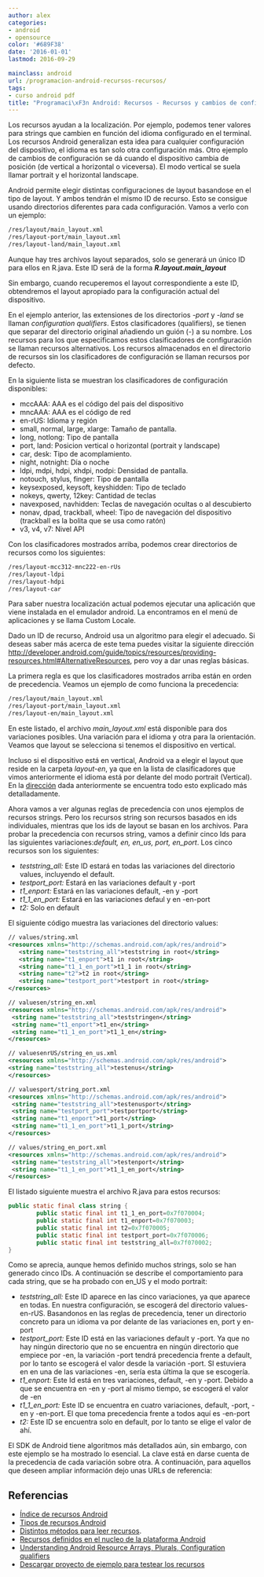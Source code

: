 ```yaml
---
author: alex
categories:
- android
- opensource
color: '#689F38'
date: '2016-01-01'
lastmod: 2016-09-29

mainclass: android
url: /programacion-android-recursos-recursos/
tags:
- curso android pdf
title: "Programaci\xF3n Android: Recursos - Recursos y cambios de configuraci\xF3n"
---
```


Los recursos ayudan a la localización. Por ejemplo, podemos tener valores para strings que cambien en función del idioma configurado en el terminal. Los recursos Android generalizan esta idea para cualquier configuración del dispositivo, el idioma es tan solo otra configuración más. Otro ejemplo de cambios de configuración se dá cuando el dispositivo cambia de posición (de vertical a horizontal o viceversa). El modo vertical se suela llamar portrait y el horizontal landscape.

Android permite elegir distintas configuraciones de layout basandose en el tipo de layout. Y ambos tendrán el mismo ID de recurso. Esto se consigue usando directorios diferentes para cada configuración. Vamos a verlo con un ejemplo:


<!--more--><!--ad-->

```bash
/res/layout/main_layout.xml
/res/layout-port/main_layout.xml
/res/layout-land/main_layout.xml
```

Aunque hay tres archivos layout separados, solo se generará un único ID para ellos en R.java. Este ID será de la forma ***R.layout.main_layout***

Sin embargo, cuando recuperemos el layout correspondiente a este ID, obtendremos el layout apropiado para la configuración actual del dispositivo.

En el ejemplo anterior, las extensiones de los directorios *-port* y *-land* se llaman *configuration qualifiers*. Estos clasificadores (qualifiers), se tienen que separar del directorio original añadiendo un guión (-) a su nombre. Los recursos para los que especificamos estos clasificadores de configuración se llaman recursos alternativos. Los recursos almacenados en el directorio de recursos sin los clasificadores de configuración se llaman recursos por defecto.

En la siguiente lista se muestran los clasificadores de configuración disponibles:

  * mccAAA: AAA es el código del pais del dispositivo
  * mncAAA: AAA es el código de red
  * en-rUS: Idioma y región
  * small, normal, large, xlarge: Tamaño de pantalla.
  * long, notlong: Tipo de pantalla
  * port, land: Posicion vertical o horizontal (portrait y landscape)
  * car, desk: Tipo de acomplamiento.
  * night, notnight: Día o noche
  * ldpi, mdpi, hdpi, xhdpi, nodpi: Densidad de pantalla.
  * notouch, stylus, finger: Tipo de pantalla
  * keysexposed, keysoft, keyshidden: Tipo de teclado
  * nokeys, qwerty, 12key: Cantidad de teclas
  * navexposed, navhidden: Teclas de navegación ocultas o al descubierto
  * nonav, dpad, trackball, wheel: Tipo de navegación del dispositivo (trackball es la bolita que se usa como ratón)
  * v3, v4, v7: Nivel API

Con los clasificadores mostrados arriba, podemos crear directorios de recursos como los siguientes:

```bash
/res/layout-mcc312-mnc222-en-rUs
/res/layout-ldpi
/res/layout-hdpi
/res/layout-car
```

Para saber nuestra localización actual podemos ejecutar una aplicación que viene instalada en el emulador android. La encontramos en el menú de aplicaciones y se llama Custom Locale.

<figure>
	<amp-img on="tap:lightbox1" role="button" tabindex="0" layout="responsive" width="485" height="800" src="https://4.bp.blogspot.com/-Q3bB0guwyaU/TrufmiBkv0I/AAAAAAAABjA/kQypC8CXIbU/s800/Screenshot.png"></amp-img>
</figure>

Dado un ID de recurso, Android usa un algoritmo para elegir el adecuado. Si deseas saber más acerca de este tema puedes visitar la siguiente dirección <a target="_blank" href="http://developer.android.com/guide/topics/resources/providing-resources.html#AlternativeResources">http://developer.android.com/guide/topics/resources/providing-resources.html#AlternativeResources</a>, pero voy a dar unas reglas básicas.

La primera regla es que los clasificadores mostrados arriba están en orden de precedencia. Veamos un ejemplo de como funciona la precedencia:

```bash
/res/layout/main_layout.xml
/res/layout-port/main_layout.xml
/res/layout-en/main_layout.xml
```

En este listado, el archivo *main_layout.xml* está disponible para dos variaciones posibles. Una variación para el idioma y otra para la orientación. Veamos que layout se selecciona si tenemos el dispositivo en vertical.

Incluso si el dispositivo está en vertical, Android va a elegir el layout que reside en la carpeta *layout-en*, ya que en la lista de clasificadores que vimos anteriormente el idioma está por delante del modo portrait (Vertical). En la <a target="_blank" href="http://developer.android.com/guide/topics/resources/providing-resources.html#AlternativeResources">dirección</a> dada anteriormente se encuentra todo esto explicado más detalladamente.

Ahora vamos a ver algunas reglas de precedencia con unos ejemplos de recursos strings. Pero los recursos string son recursos basados en ids individuales, mientras que los ids de layout se basan en los archivos. Para probar la precedencia con recursos string, vamos a definir cinco Ids para las siguientes variaciones:*default, en, en\_us, port, en\_port*. Los cinco recursos son los siguientes:

  * *teststring_all:* Este ID estará en todas las variaciones del directorio values, incluyendo el default.
  * *testport_port:* Estará en las variaciones default y -port
  * *t1_enport:* Estará en las variaciones default, -en y -port
  * *t1\_1\_en_port:* Estará en las variaciones defaul y en -en-port
  * *t2:* Solo en default

El siguiente código muestra las variaciones del directorio values:

```xml
// values/string.xml
<resources xmlns="http://schemas.android.com/apk/res/android">
   <string name="teststring_all">teststring in root</string>
   <string name="t1_enport">t1 in root</string>
   <string name="t1_1_en_port">t1_1 in root</string>
   <string name="t2">t2 in root</string>
   <string name="testport_port">testport in root</string>
</resources>

// values­en/string_en.xml
<resources xmlns="http://schemas.android.com/apk/res/android">
 <string name="teststring_all">teststring­en</string>
 <string name="t1_enport">t1_en</string>
 <string name="t1_1_en_port">t1_1_en</string>
</resources>

// values­en­rUS/string_en_us.xml
<resources xmlns="http://schemas.android.com/apk/res/android">
<string name="teststring_all">test­en­us</string>
</resources>

// values­port/string_port.xml
<resources xmlns="http://schemas.android.com/apk/res/android">
 <string name="teststring_all">test­en­us­port</string>
 <string name="testport_port">testport­port</string>
 <string name="t1_enport">t1_port</string>
 <string name="t1_1_en_port">t1_1_port</string>
</resources>

// values/string_en_port.xml
<resources xmlns="http://schemas.android.com/apk/res/android">
 <string name="teststring_all">test­en­port</string>
 <string name="t1_1_en_port">t1_1_en_port</string>
</resources>
```

El listado siguiente muestra el archivo R.java para estos recursos:

```java
public static final class string {
        public static final int t1_1_en_port=0x7f070004;
        public static final int t1_enport=0x7f070003;
        public static final int t2=0x7f070005;
        public static final int testport_port=0x7f070006;
        public static final int teststring_all=0x7f070002;
}
```

Como se aprecia, aunque hemos definido muchos strings, solo se han generado cinco IDs. A continuación se describe el comportamiento para cada string, que se ha probado con en_US y el modo portrait:

  * *teststring_all:* Este ID aparece en las cinco variaciones, ya que aparece en todas. En nuestra configuración, se escogerá del directorio values-en-rUS. Basandonos en las reglas de precedencia, tener un directorio concreto para un idioma va por delante de las variaciones en, port y en-port
  * *testport_port:* Este ID está en las variaciones default y -port. Ya que no hay ningún directorio que no se encuentra en ningún directorio que empiece por -en, la variación -port tendrá precedencia frente a default, por lo tanto se escogerá el valor desde la variación -port. SI estuviera en en una de las variaciones -en, sería esta última la que se escogería.
  * *t1_enport:* Este Id está en tres variaciones, default, -en y -port. Debido a que se encuentra en -en y -port al mismo tiempo, se escogerá el valor de -en
  * *t1\_1\_en_port:* Este ID se encuentra en cuatro variaciones, default, -port, -en y -en-port. El que toma precedencia frente a todos aquí es -en-port
  * *t2:* Este ID se encuentra solo en default, por lo tanto se elige el valor de ahí.

El SDK de Android tiene algoritmos más detallados aún, sin embargo, con este ejemplo se ha mostrado lo esencial. La clave está en darse cuenta de la precedencia de cada variación sobre otra. A continuación, para aquellos que deseen ampliar información dejo unas URLs de referencia:

## Referencias

  * <a target="_blank" href="http://developer.android.com/guide/topics/resources/index.html">Índice de recursos Android</a>
  * <a target="_blank" href="http://developer.android.com/guide/topics/resources/available-resources.html">Tipos de recursos Android</a>
  * <a target="_blank" href="http://developer.android.com/reference/android/content/res/Resources.html">Distintos métodos para leer recursos</a>.
  * <a target="_blank" href="http://developer.android.com/reference/android/R.html">Recursos definidos en el nucleo de la plataforma Android</a>
  * <a target="_blank" href="http://androidbook.com/item/3542">Understanding Android Resource Arrays, Plurals, Configuration qualifiers</a>
  * <a target="_blank" href="http://androidbook.com/akc/filestorage/satya/documentfiles/3540/ProAndroid3_Ch04_TestProvider.zip">Descargar proyecto de ejemplo para testear los recursos</a>
